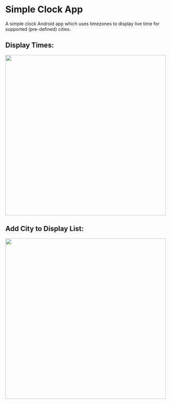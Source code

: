 # Simple Clock App
A simple clock Android app which uses timezones to display live time for supported (pre-defined) cities.

## Display Times:
<img src="https://user-images.githubusercontent.com/60568107/114273133-6fd1e100-9a32-11eb-9b0c-ed20c1a83c3e.png" height = 500/>

## Add City to Display List:
<img src="https://user-images.githubusercontent.com/60568107/114273135-71030e00-9a32-11eb-8a7a-cc123535dc79.png" height = 500/>




